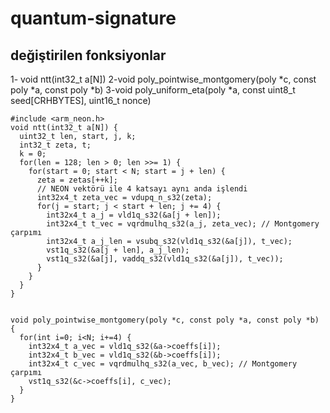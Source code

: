 # quantum-signature

## değiştirilen fonksiyonlar

1- void ntt(int32_t a[N])
2-void poly_pointwise_montgomery(poly *c, const poly *a, const poly *b) 
3-void poly_uniform_eta(poly *a, const uint8_t seed[CRHBYTES], uint16_t nonce)


```
#include <arm_neon.h>
void ntt(int32_t a[N]) {
  uint32_t len, start, j, k;
  int32_t zeta, t;
  k = 0;
  for(len = 128; len > 0; len >>= 1) {
    for(start = 0; start < N; start = j + len) {
      zeta = zetas[++k];
      // NEON vektörü ile 4 katsayı aynı anda işlendi
      int32x4_t zeta_vec = vdupq_n_s32(zeta);
      for(j = start; j < start + len; j += 4) {
        int32x4_t a_j = vld1q_s32(&a[j + len]);
        int32x4_t t_vec = vqrdmulhq_s32(a_j, zeta_vec); // Montgomery çarpımı
        int32x4_t a_j_len = vsubq_s32(vld1q_s32(&a[j]), t_vec);
        vst1q_s32(&a[j + len], a_j_len);
        vst1q_s32(&a[j], vaddq_s32(vld1q_s32(&a[j]), t_vec));
      }
    }
  }
}
```
```

void poly_pointwise_montgomery(poly *c, const poly *a, const poly *b) {
  for(int i=0; i<N; i+=4) {
    int32x4_t a_vec = vld1q_s32(&a->coeffs[i]);
    int32x4_t b_vec = vld1q_s32(&b->coeffs[i]);
    int32x4_t c_vec = vqrdmulhq_s32(a_vec, b_vec); // Montgomery çarpımı
    vst1q_s32(&c->coeffs[i], c_vec);
  }
}
```




